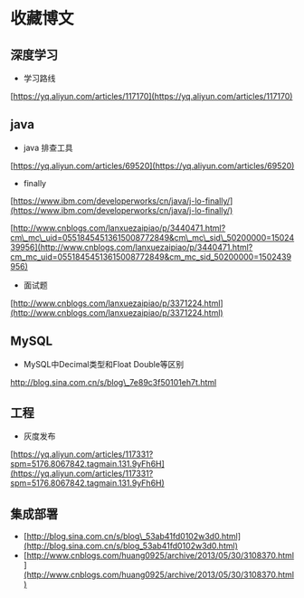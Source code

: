 # 收藏博文

## 深度学习

* 学习路线

[https://yq.aliyun.com/articles/117170](https://yq.aliyun.com/articles/117170)

## java

* java 排查工具

[https://yq.aliyun.com/articles/69520](https://yq.aliyun.com/articles/69520)

* finally

[https://www.ibm.com/developerworks/cn/java/j-lo-finally/](https://www.ibm.com/developerworks/cn/java/j-lo-finally/)

[http://www.cnblogs.com/lanxuezaipiao/p/3440471.html?cm\_mc\_uid=05518454513615008772849&cm\_mc\_sid\_50200000=1502439956](http://www.cnblogs.com/lanxuezaipiao/p/3440471.html?cm_mc_uid=05518454513615008772849&cm_mc_sid_50200000=1502439956)

* 面试题

[http://www.cnblogs.com/lanxuezaipiao/p/3371224.html](http://www.cnblogs.com/lanxuezaipiao/p/3371224.html)



## MySQL

* MySQL中Decimal类型和Float Double等区别

http://blog.sina.com.cn/s/blog\_7e89c3f50101eh7t.html

## 工程

* 灰度发布

[https://yq.aliyun.com/articles/117331?spm=5176.8067842.tagmain.131.9yFh6H](https://yq.aliyun.com/articles/117331?spm=5176.8067842.tagmain.131.9yFh6H)

## 集成部署

* [http://blog.sina.com.cn/s/blog\_53ab41fd0102w3d0.html](http://blog.sina.com.cn/s/blog_53ab41fd0102w3d0.html)
* [http://www.cnblogs.com/huang0925/archive/2013/05/30/3108370.html](http://www.cnblogs.com/huang0925/archive/2013/05/30/3108370.html)



